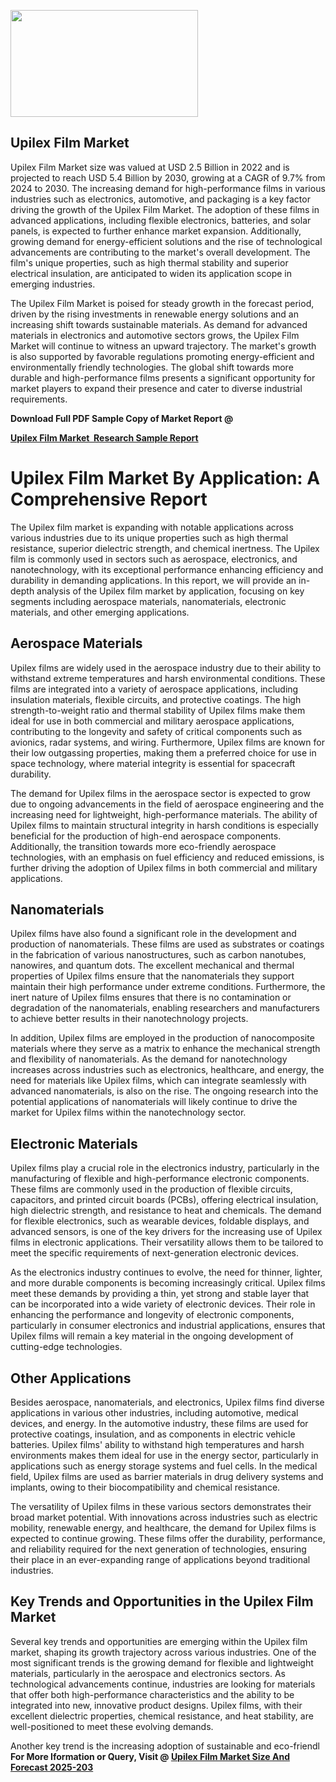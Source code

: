 <p><img class="alignnone size-medium wp-image-20088" src="https://ffe5etoiles.com/wp-content/uploads/2024/12/MST1-300x171.png" alt="" width="300" height="171" /></p><p> <h2>Upilex Film Market </h2><p>Upilex Film Market size was valued at USD 2.5 Billion in 2022 and is projected to reach USD 5.4 Billion by 2030, growing at a CAGR of 9.7% from 2024 to 2030. The increasing demand for high-performance films in various industries such as electronics, automotive, and packaging is a key factor driving the growth of the Upilex Film Market. The adoption of these films in advanced applications, including flexible electronics, batteries, and solar panels, is expected to further enhance market expansion. Additionally, growing demand for energy-efficient solutions and the rise of technological advancements are contributing to the market's overall development. The film's unique properties, such as high thermal stability and superior electrical insulation, are anticipated to widen its application scope in emerging industries.</p><p>The Upilex Film Market is poised for steady growth in the forecast period, driven by the rising investments in renewable energy solutions and an increasing shift towards sustainable materials. As demand for advanced materials in electronics and automotive sectors grows, the Upilex Film Market will continue to witness an upward trajectory. The market's growth is also supported by favorable regulations promoting energy-efficient and environmentally friendly technologies. The global shift towards more durable and high-performance films presents a significant opportunity for market players to expand their presence and cater to diverse industrial requirements.</p></p><p><strong>Download Full PDF Sample Copy of Market Report @</strong></p><p><strong><a href="https://www.verifiedmarketreports.com/download-sample/?rid=241038&utm_source=Sites-google&utm_medium=265" target="_blank">Upilex Film Market &nbsp;Research Sample Report</a></strong></p><p><h1>Upilex Film Market By Application: A Comprehensive Report</h1> <p>The Upilex film market is expanding with notable applications across various industries due to its unique properties such as high thermal resistance, superior dielectric strength, and chemical inertness. The Upilex film is commonly used in sectors such as aerospace, electronics, and nanotechnology, with its exceptional performance enhancing efficiency and durability in demanding applications. In this report, we will provide an in-depth analysis of the Upilex film market by application, focusing on key segments including aerospace materials, nanomaterials, electronic materials, and other emerging applications.</p> <h2>Aerospace Materials</h2> <p>Upilex films are widely used in the aerospace industry due to their ability to withstand extreme temperatures and harsh environmental conditions. These films are integrated into a variety of aerospace applications, including insulation materials, flexible circuits, and protective coatings. The high strength-to-weight ratio and thermal stability of Upilex films make them ideal for use in both commercial and military aerospace applications, contributing to the longevity and safety of critical components such as avionics, radar systems, and wiring. Furthermore, Upilex films are known for their low outgassing properties, making them a preferred choice for use in space technology, where material integrity is essential for spacecraft durability.</p> <p>The demand for Upilex films in the aerospace sector is expected to grow due to ongoing advancements in the field of aerospace engineering and the increasing need for lightweight, high-performance materials. The ability of Upilex films to maintain structural integrity in harsh conditions is especially beneficial for the production of high-end aerospace components. Additionally, the transition towards more eco-friendly aerospace technologies, with an emphasis on fuel efficiency and reduced emissions, is further driving the adoption of Upilex films in both commercial and military applications.</p> <h2>Nanomaterials</h2> <p>Upilex films have also found a significant role in the development and production of nanomaterials. These films are used as substrates or coatings in the fabrication of various nanostructures, such as carbon nanotubes, nanowires, and quantum dots. The excellent mechanical and thermal properties of Upilex films ensure that the nanomaterials they support maintain their high performance under extreme conditions. Furthermore, the inert nature of Upilex films ensures that there is no contamination or degradation of the nanomaterials, enabling researchers and manufacturers to achieve better results in their nanotechnology projects.</p> <p>In addition, Upilex films are employed in the production of nanocomposite materials where they serve as a matrix to enhance the mechanical strength and flexibility of nanomaterials. As the demand for nanotechnology increases across industries such as electronics, healthcare, and energy, the need for materials like Upilex films, which can integrate seamlessly with advanced nanomaterials, is also on the rise. The ongoing research into the potential applications of nanomaterials will likely continue to drive the market for Upilex films within the nanotechnology sector.</p> <h2>Electronic Materials</h2> <p>Upilex films play a crucial role in the electronics industry, particularly in the manufacturing of flexible and high-performance electronic components. These films are commonly used in the production of flexible circuits, capacitors, and printed circuit boards (PCBs), offering electrical insulation, high dielectric strength, and resistance to heat and chemicals. The demand for flexible electronics, such as wearable devices, foldable displays, and advanced sensors, is one of the key drivers for the increasing use of Upilex films in electronic applications. Their versatility allows them to be tailored to meet the specific requirements of next-generation electronic devices.</p> <p>As the electronics industry continues to evolve, the need for thinner, lighter, and more durable components is becoming increasingly critical. Upilex films meet these demands by providing a thin, yet strong and stable layer that can be incorporated into a wide variety of electronic devices. Their role in enhancing the performance and longevity of electronic components, particularly in consumer electronics and industrial applications, ensures that Upilex films will remain a key material in the ongoing development of cutting-edge technologies.</p> <h2>Other Applications</h2> <p>Besides aerospace, nanomaterials, and electronics, Upilex films find diverse applications in various other industries, including automotive, medical devices, and energy. In the automotive industry, these films are used for protective coatings, insulation, and as components in electric vehicle batteries. Upilex films' ability to withstand high temperatures and harsh environments makes them ideal for use in the energy sector, particularly in applications such as energy storage systems and fuel cells. In the medical field, Upilex films are used as barrier materials in drug delivery systems and implants, owing to their biocompatibility and chemical resistance.</p> <p>The versatility of Upilex films in these various sectors demonstrates their broad market potential. With innovations across industries such as electric mobility, renewable energy, and healthcare, the demand for Upilex films is expected to continue growing. These films offer the durability, performance, and reliability required for the next generation of technologies, ensuring their place in an ever-expanding range of applications beyond traditional industries.</p> <h2>Key Trends and Opportunities in the Upilex Film Market</h2> <p>Several key trends and opportunities are emerging within the Upilex film market, shaping its growth trajectory across various industries. One of the most significant trends is the growing demand for flexible and lightweight materials, particularly in the aerospace and electronics sectors. As technological advancements continue, industries are looking for materials that offer both high-performance characteristics and the ability to be integrated into new, innovative product designs. Upilex films, with their excellent dielectric properties, chemical resistance, and heat stability, are well-positioned to meet these evolving demands.</p> <p>Another key trend is the increasing adoption of sustainable and eco-friendl<strong><br />For More Iformation or Query, Visit @ <a href="https://www.verifiedmarketreports.com/product/upilex-film-market/" target="_blank">Upilex Film Market Size And Forecast 2025-203</a></strong></p>
